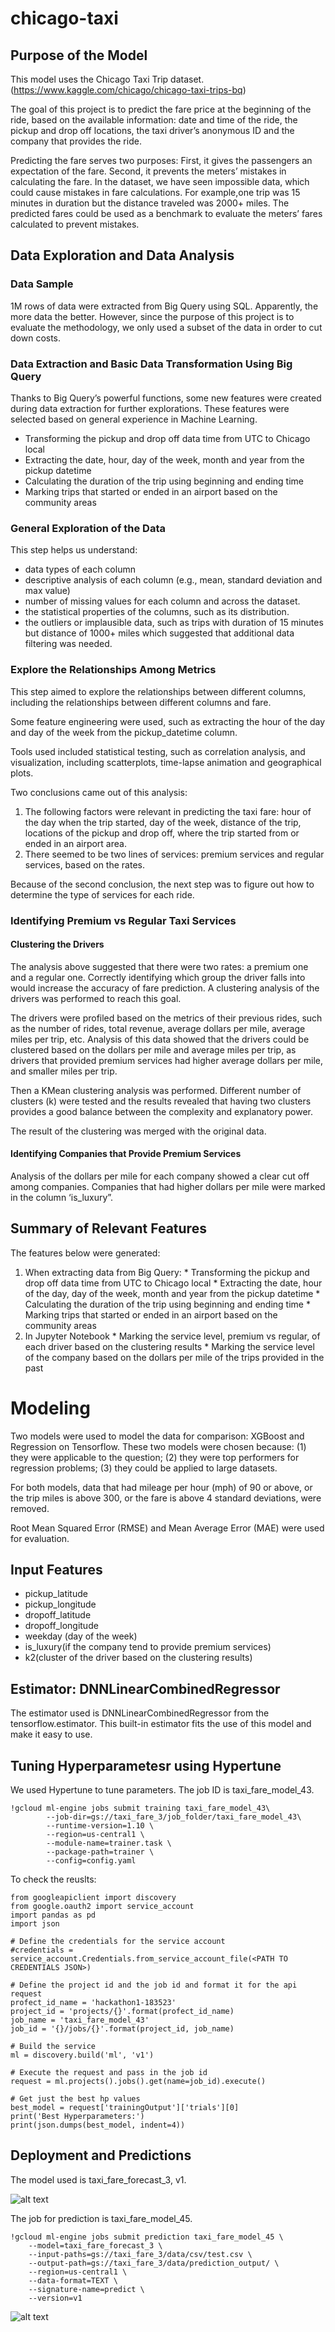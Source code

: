 # chicago-taxi
## Purpose of the Model
This model uses the Chicago Taxi Trip dataset. (https://www.kaggle.com/chicago/chicago-taxi-trips-bq)  

The goal of this project is to predict the fare price at the beginning of the ride, based on the available information: date and time of the ride, the pickup and drop off locations, the taxi driver’s anonymous ID and the company that provides the ride. 

Predicting the fare serves two purposes: First, it gives the passengers an expectation of the fare. Second, it prevents the meters’ mistakes in calculating the fare. In the dataset, we have seen impossible data, which could cause mistakes in fare calculations. For example,one trip was 15 minutes in duration but the distance traveled was 2000+ miles. The predicted fares could be used as a benchmark to evaluate the meters’ fares calculated to prevent mistakes. 

## Data Exploration and Data Analysis
### Data Sample
1M rows of data were extracted from Big Query using SQL. Apparently, the more data the better. However, since the purpose of this project is to evaluate the methodology, we only used a subset of the data in order to cut down costs.  

### Data Extraction and Basic Data Transformation Using Big Query
Thanks to Big Query’s powerful functions, some new features were created during data extraction for further explorations. These features were selected based on general experience in Machine Learning.

- Transforming the pickup and drop off data time from UTC to Chicago local
- Extracting the date, hour, day of the week, month and year from the pickup datetime
- Calculating the duration of the trip using beginning and ending time
- Marking trips that started or ended in an airport based on the community areas

### General Exploration of the Data
This step helps us understand:
- data types of each column
- descriptive analysis of each column (e.g., mean, standard deviation and max value)
- number of missing values for each column and across the dataset.
- the statistical properties of the columns, such as its distribution. 
- the outliers or implausible data, such as trips with duration of 15 minutes but distance of 1000+ miles which suggested that additional data filtering was needed. 

### Explore the Relationships Among Metrics
This step aimed to explore the relationships between different columns, including the relationships between different columns and fare.

Some feature engineering were used, such as extracting the hour of the day and day of the week from the pickup_datetime column. 

Tools used included statistical testing, such as correlation analysis, and visualization, including scatterplots, time-lapse animation and geographical plots.

Two conclusions came out of this analysis:
1. The following factors were relevant in predicting the taxi fare: hour of the day when the trip started, day of the week, distance of the trip, locations of the pickup and drop off, where the trip started from or ended in an airport area.
2. There seemed to be two lines of services: premium services and regular services, based on the rates. 

Because of  the second conclusion, the next step was to figure out how to determine the type of services for each ride. 

### Identifying Premium vs Regular Taxi Services
#### Clustering the Drivers
The analysis above suggested that there were two rates: a premium one and a regular one. Correctly identifying which group the driver falls into would increase the accuracy of fare prediction. A clustering analysis of the drivers was performed to reach this goal.

The drivers were profiled based on the metrics of their previous rides, such as the number of rides, total revenue, average dollars per mile, average miles per trip, etc. Analysis of this data showed that the drivers could be clustered based on the dollars per mile and average miles per trip, as drivers that provided premium services had higher average dollars per mile, and smaller miles per trip.

Then a KMean clustering analysis was performed. Different number of clusters (k) were tested and the results revealed that having two clusters provides a good balance between the complexity and explanatory power.

The result of the clustering was merged with the original data. 

#### Identifying Companies that Provide Premium Services
Analysis of the dollars per mile for each company showed a clear cut off among companies. Companies that had higher dollars per mile were marked in the column ‘is_luxury”.

##  Summary of Relevant Features
The features below were generated:
1. When extracting data from Big Query:
        * Transforming the pickup and drop off data time from UTC to Chicago local
                * Extracting the date, hour of the day, day of the week, month and year from the pickup datetime
                * Calculating the duration of the trip using beginning and ending time
                * Marking trips that started or ended in an airport based on the community areas
2. In Jupyter Notebook
        * Marking the service level, premium vs regular, of each driver based on the clustering results
        * Marking the service level of the company based on the dollars per mile of the trips provided in the past

# Modeling

Two models were used to model the data for comparison: XGBoost and Regression on Tensorflow. These two models were chosen because: (1) they were applicable to the question; (2) they were top performers for regression problems; (3) they could be applied to large datasets.

For both models, data that had mileage per hour (mph) of 90 or above, or the trip miles is above 300, or the fare is above 4 standard deviations, were removed. 

Root Mean Squared Error (RMSE) and Mean Average Error (MAE) were used for evaluation.

## Input Features
- pickup_latitude
- pickup_longitude
- dropoff_latitude
- dropoff_longitude
- weekday (day of the week)
- is_luxury(if the company tend to provide premium services)
- k2(cluster of the driver based on the clustering results)

## Estimator: DNNLinearCombinedRegressor
The estimator used is DNNLinearCombinedRegressor from the tensorflow.estimator. This built-in estimator fits the use of this model and make it easy to use.

## Tuning Hyperparametesr using Hypertune
We used Hypertune to tune parameters. 
The job ID is taxi_fare_model_43. 

~~~~
!gcloud ml-engine jobs submit training taxi_fare_model_43\
        --job-dir=gs://taxi_fare_3/job_folder/taxi_fare_model_43\
        --runtime-version=1.10 \
        --region=us-central1 \
        --module-name=trainer.task \
        --package-path=trainer \
        --config=config.yaml
~~~~

To check the reuslts: 
~~~~
from googleapiclient import discovery
from google.oauth2 import service_account
import pandas as pd
import json

# Define the credentials for the service account
#credentials = service_account.Credentials.from_service_account_file(<PATH TO CREDENTIALS JSON>)

# Define the project id and the job id and format it for the api request
profect_id_name = 'hackathon1-183523'
project_id = 'projects/{}'.format(profect_id_name)
job_name = 'taxi_fare_model_43'
job_id = '{}/jobs/{}'.format(project_id, job_name)

# Build the service
ml = discovery.build('ml', 'v1')

# Execute the request and pass in the job id
request = ml.projects().jobs().get(name=job_id).execute()

# Get just the best hp values
best_model = request['trainingOutput']['trials'][0]
print('Best Hyperparameters:')
print(json.dumps(best_model, indent=4))

~~~~

## Deployment and Predictions
The model used is taxi_fare_forecast_3, v1.

![alt text](images/github_1.PNG)

The job for prediction is taxi_fare_model_45. 
~~~~
!gcloud ml-engine jobs submit prediction taxi_fare_model_45 \
    --model=taxi_fare_forecast_3 \
    --input-paths=gs://taxi_fare_3/data/csv/test.csv \
    --output-path=gs://taxi_fare_3/data/prediction_output/ \
    --region=us-central1 \
    --data-format=TEXT \
    --signature-name=predict \
    --version=v1
~~~~
![alt text](images/github_2.PNG)

